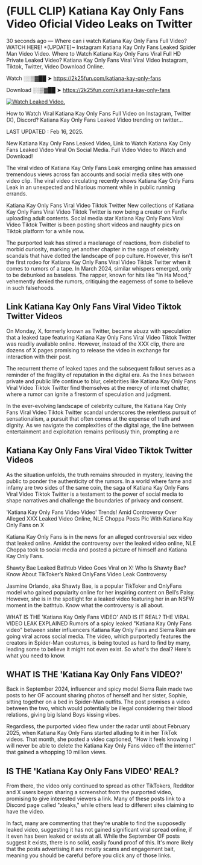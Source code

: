 # (FULL CLIP) Katiana Kay Only Fans Video Oficial Video Leaks on Twitter

30 seconds ago — Where can i watch Katiana Kay Only Fans Full Video? WATCH HERE! +(UPDATE)~ Instagram Katiana Kay Only Fans Leaked Spider Man Video Video. Where to Watch Katiana Kay Only Fans Viral Full HD Private Leaked Video? Katiana Kay Only Fans Viral Viral Video Instagram, Tiktok, Twitter, Video Download Online.

Watch ░░▒▓██ ➤ https://2k25fun.com/katiana-kay-only-fans

Download ░░▒▓██ ➤ https://2k25fun.com/katiana-kay-only-fans

[![Watch Leaked Video.](https://miro.medium.com/v2/resize:fit:828/format:webp/1*cilzJN44JGOrTw9NJCrNHA.gif "Watch Leaked Video")](https://2k25fun.com/katiana-kay-only-fans)

How to Watch Viral Katiana Kay Only Fans Full Video on Instagram, Twitter (X), Discord? Katiana Kay Only Fans Leaked Video trending on twitter...

LAST UPDATED : Feb 16, 2025.

New Katiana Kay Only Fans Leaked Video, Link to Watch Katiana Kay Only Fans Leaked Video Viral On Social Media. Full Video Video to Watch and Download!

The viral video of Katiana Kay Only Fans Leak emerging online has amassed tremendous views across fan accounts and social media sites with one video clip. The viral video circulating recently shows Katiana Kay Only Fans Leak in an unexpected and hilarious moment while in public running errands.

Katiana Kay Only Fans Viral Video Tiktok Twitter New collections of Katiana Kay Only Fans Viral Video Tiktok Twitter is now being a creator on Fanfix uploading adult contents. Social media star Katiana Kay Only Fans Viral Video Tiktok Twitter is been posting short videos and naughty pics on Tiktok platform for a while now.

The purported leak has stirred a maelanage of reactions, from disbelief to morbid curiosity, marking yet another chapter in the saga of celebrity scandals that have dotted the landscape of pop culture. However, this isn't the first rodeo for Katiana Kay Only Fans Viral Video Tiktok Twitter when it comes to rumors of a tape. In March 2024, similar whispers emerged, only to be debunked as baseless. The rapper, known for hits like "In Ha Mood," vehemently denied the rumors, critiquing the eagerness of some to believe in such falsehoods.

## Link Katiana Kay Only Fans Viral Video Tiktok Twitter Videos

On Monday, X, formerly known as Twitter, became abuzz with speculation that a leaked tape featuring Katiana Kay Only Fans Viral Video Tiktok Twitter was readily available online. However, instead of the XXX clip, there are dozens of X pages promising to release the video in exchange for interaction with their post.

The recurrent theme of leaked tapes and the subsequent fallout serves as a reminder of the fragility of reputation in the digital era. As the lines between private and public life continue to blur, celebrities like Katiana Kay Only Fans Viral Video Tiktok Twitter find themselves at the mercy of internet chatter, where a rumor can ignite a firestorm of speculation and judgment.

In the ever-evolving landscape of celebrity culture, the Katiana Kay Only Fans Viral Video Tiktok Twitter scandal underscores the relentless pursuit of sensationalism, a pursuit that often comes at the expense of truth and dignity. As we navigate the complexities of the digital age, the line between entertainment and exploitation remains perilously thin, prompting a re

##  Katiana Kay Only Fans Viral Video Tiktok Twitter Videos

As the situation unfolds, the truth remains shrouded in mystery, leaving the public to ponder the authenticity of the rumors. In a world where fame and infamy are two sides of the same coin, the saga of Katiana Kay Only Fans Viral Video Tiktok Twitter is a testament to the power of social media to shape narratives and challenge the boundaries of privacy and consent.

'Katiana Kay Only Fans Video Video' Trends! Amid Controversy Over Alleged XXX Leaked Video Online, NLE Choppa Posts Pic With Katiana Kay Only Fans on X

Katiana Kay Only Fans is in the news for an alleged controversial sex video that leaked online. Amidst the controversy over the leaked video online, NLE Choppa took to social media and posted a picture of himself and Katiana Kay Only Fans.

Shawty Bae Leaked Bathtub Video Goes Viral on X! Who Is Shawty Bae? Know About TikToker’s Naked OnlyFans Video Leak Controversy

Jasmine Orlando, aka Shawty Bae, is a popular TikToker and OnlyFans model who gained popularity online for her inspiring content on Bell’s Palsy. However, she is in the spotlight for a leaked video featuring her in an NSFW moment in the bathtub. Know what the controversy is all about.

WHAT IS THE 'Katiana Kay Only Fans VIDEO' AND IS IT REAL? THE VIRAL VIDEO LEAK EXPLAINED Rumors of a spicy leaked "Katiana Kay Only Fans video" between sister influencers Katiana Kay Only Fans and Sierra Rain are going viral across social media. The video, which purportedly features the creators in Spider-Man costumes, is being touted as hard to find by many, leading some to believe it might not even exist. So what's the deal? Here's what you need to know.

## WHAT IS THE 'Katiana Kay Only Fans VIDEO?'

Back in September 2024, influencer and spicy model Sierra Rain made two posts to her OF account sharing photos of herself and her sister, Sophie, sitting together on a bed in Spider-Man outfits. The post promises a video between the two, which would potentially be illegal considering their blood relations, giving big Island Boys kissing vibes.

Regardless, the purported video flew under the radar until about February 2025, when Katiana Kay Only Fans started alluding to it in her TikTok videos. That month, she posted a video captioned, "How it feels knowing I will never be able to delete the Katiana Kay Only Fans video off the internet" that gained a whopping 10 million views.

## IS THE 'Katiana Kay Only Fans VIDEO' REAL?

From there, the video only continued to spread as other TikTokers, Redditor and X users began sharing a screenshot from the purported video, promising to give interested viewers a link. Many of these posts link to a Discord page called "xleaks," while others lead to different sites claiming to have the video.

In fact, many are commenting that they're unable to find the supposedly leaked video, suggesting it has not gained significant viral spread online, if it even has been leaked or exists at all. While the September OF posts suggest it exists, there is no solid, easily found proof of this. It's more likely that the posts advertising it are mostly scams and engagement bait, meaning you should be careful before you click any of those links.